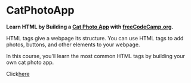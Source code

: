 # CatPhotoApp

<strong>Learn HTML by Building a <a href="https://teoptl.github.io/CatPhotoApp">Cat Photo App</a> with <a href="https://freecodecamp.org">freeCodeCamp.org</a>.</strong>

HTML tags give a webpage its structure. You can use HTML tags to add photos, buttons, and other elements to your webpage.

In this course, you'll learn the most common HTML tags by building your own cat photo app.

Click<a href="https://www.freecodecamp.org/learn/2022/responsive-web-design/learn-html-by-building-a-cat-photo-app/step-1">here</a>
